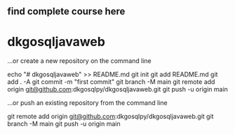 ## find complete course here   
# dkgosqljavaweb

…or create a new repository on the command line

echo "# dkgosqljavaweb" >> README.md
git init
git add README.md
git add . -A
git commit -m "first commit"
git branch -M main
git remote add origin git@github.com:dkgosqlpy/dkgosqljavaweb.git
git push -u origin main



…or push an existing repository from the command line

git remote add origin git@github.com:dkgosqlpy/dkgosqljavaweb.git
git branch -M main
git push -u origin main
